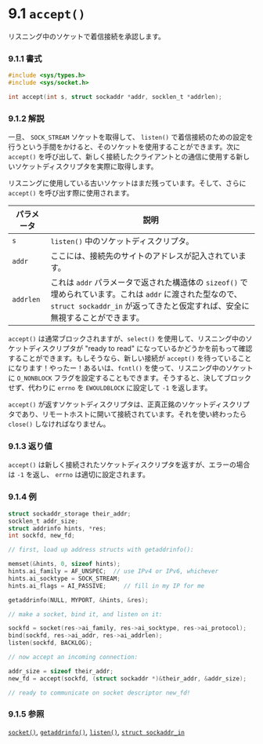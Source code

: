 # 9.1 `accept()`

リスニング中のソケットで着信接続を承認します。

### 9.1.1 書式

```c
#include <sys/types.h>
#include <sys/socket.h>

int accept(int s, struct sockaddr *addr, socklen_t *addrlen);
```

### 9.1.2 解説

一旦、 `SOCK_STREAM` ソケットを取得して、 `listen()` で着信接続のための設定を行うという手間をかけると、そのソケットを使用することができます。次に `accept()` を呼び出して、新しく接続したクライアントとの通信に使用する新しいソケットディスクリプタを実際に取得します。

リスニングに使用している古いソケットはまだ残っています。そして、さらに `accept()` を呼び出す際に使用されます。

| パラメータ | 説明                                                  |
|------------|-------------------------------------------------------|
| `s`        | `listen()` 中のソケットディスクリプタ。               |
| `addr`     | ここには、接続先のサイトのアドレスが記入されています。|
| `addrlen`  | これは `addr` パラメータで返された構造体の `sizeof()` で埋められています。これは `addr` に渡された型なので、 `struct sockaddr_in` が返ってきたと仮定すれば、安全に無視することができます。|

`accept()` は通常ブロックされますが、`select()` を使用して、リスニング中のソケットディスクリプタが "ready to read" になっているかどうかを前もって確認することができます。もしそうなら、新しい接続が `accept()` を待っていることになります！やったー！あるいは、`fcntl()` を使って、リスニング中のソケットに `O_NONBLOCK` フラグを設定することもできます。そうすると、決してブロックせず、代わりに `errno` を `EWOULDBLOCK` に設定して `-1` を返します。

`accept()` が返すソケットディスクリプタは、正真正銘のソケットディスクリプタであり、リモートホストに開いて接続されています。それを使い終わったら `close()` しなければなりません。

### 9.1.3 返り値

`accept()` は新しく接続されたソケットディスクリプタを返すが、エラーの場合は `-1` を返し、 `errno` は適切に設定されます。

### 9.1.4 例

```c
struct sockaddr_storage their_addr;
socklen_t addr_size;
struct addrinfo hints, *res;
int sockfd, new_fd;

// first, load up address structs with getaddrinfo():

memset(&hints, 0, sizeof hints);
hints.ai_family = AF_UNSPEC;  // use IPv4 or IPv6, whichever
hints.ai_socktype = SOCK_STREAM;
hints.ai_flags = AI_PASSIVE;     // fill in my IP for me

getaddrinfo(NULL, MYPORT, &hints, &res);

// make a socket, bind it, and listen on it:

sockfd = socket(res->ai_family, res->ai_socktype, res->ai_protocol);
bind(sockfd, res->ai_addr, res->ai_addrlen);
listen(sockfd, BACKLOG);

// now accept an incoming connection:

addr_size = sizeof their_addr;
new_fd = accept(sockfd, (struct sockaddr *)&their_addr, &addr_size);

// ready to communicate on socket descriptor new_fd!
```

### 9.1.5 参照

[`socket()`](#socketman), [`getaddrinfo()`](#getaddrinfoman),
[`listen()`](#listenman), [`struct sockaddr_in`](#sockaddr_inman)
